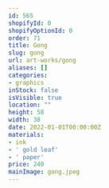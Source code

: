 ```yaml
---
id: 565
shopifyId: 0
shopifyOptionId: 0
order: 71
title: Gong
slug: gong
url: art-works/gong
aliases: []
categories:
- graphics
inStock: false
isVisible: true
location: ""
height: 58
width: 38
date: 2022-01-01T00:00:00Z
materials:
- ink
- ' gold leaf'
- ' paper'
price: 240
mainImage: gong.jpeg
---
```

